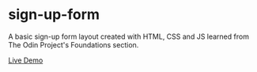 # sign-up-form

A basic sign-up form layout created with HTML, CSS and JS learned from The Odin Project's Foundations section.

[Live Demo](https://zachloh.github.io/sign-up-form/)